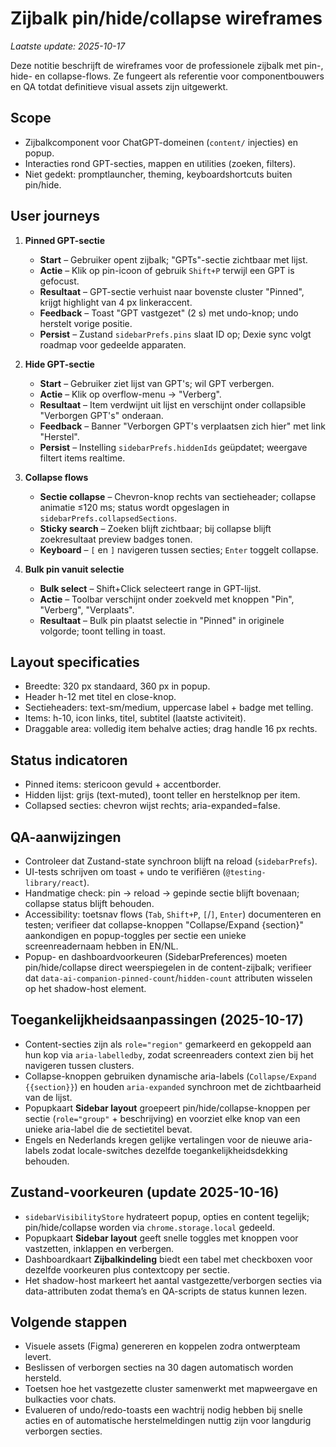 # Zijbalk pin/hide/collapse wireframes

_Laatste update: 2025-10-17_

Deze notitie beschrijft de wireframes voor de professionele zijbalk met pin-, hide- en collapse-flows. Ze fungeert als referentie voor componentbouwers en QA totdat definitieve visual assets zijn uitgewerkt.

## Scope
- Zijbalkcomponent voor ChatGPT-domeinen (`content/` injecties) en popup.
- Interacties rond GPT-secties, mappen en utilities (zoeken, filters).
- Niet gedekt: promptlauncher, theming, keyboardshortcuts buiten pin/hide.

## User journeys
1. **Pinned GPT-sectie**
   - **Start** – Gebruiker opent zijbalk; "GPTs"-sectie zichtbaar met lijst.
   - **Actie** – Klik op pin-icoon of gebruik `Shift+P` terwijl een GPT is gefocust.
   - **Resultaat** – GPT-sectie verhuist naar bovenste cluster "Pinned", krijgt highlight van 4 px linkeraccent.
   - **Feedback** – Toast "GPT vastgezet" (2 s) met undo-knop; undo herstelt vorige positie.
   - **Persist** – Zustand `sidebarPrefs.pins` slaat ID op; Dexie sync volgt roadmap voor gedeelde apparaten.

2. **Hide GPT-sectie**
   - **Start** – Gebruiker ziet lijst van GPT's; wil GPT verbergen.
   - **Actie** – Klik op overflow-menu → "Verberg".
   - **Resultaat** – Item verdwijnt uit lijst en verschijnt onder collapsible "Verborgen GPT's" onderaan.
   - **Feedback** – Banner "Verborgen GPT's verplaatsen zich hier" met link "Herstel".
   - **Persist** – Instelling `sidebarPrefs.hiddenIds` geüpdatet; weergave filtert items realtime.

3. **Collapse flows**
   - **Sectie collapse** – Chevron-knop rechts van sectieheader; collapse animatie ≤120 ms; status wordt opgeslagen in `sidebarPrefs.collapsedSections`.
   - **Sticky search** – Zoeken blijft zichtbaar; bij collapse blijft zoekresultaat preview badges tonen.
   - **Keyboard** – `[` en `]` navigeren tussen secties; `Enter` toggelt collapse.

4. **Bulk pin vanuit selectie**
   - **Bulk select** – Shift+Click selecteert range in GPT-lijst.
   - **Actie** – Toolbar verschijnt onder zoekveld met knoppen "Pin", "Verberg", "Verplaats".
   - **Resultaat** – Bulk pin plaatst selectie in "Pinned" in originele volgorde; toont telling in toast.

## Layout specificaties
- Breedte: 320 px standaard, 360 px in popup.
- Header h-12 met titel en close-knop.
- Sectieheaders: text-sm/medium, uppercase label + badge met telling.
- Items: h-10, icon links, titel, subtitel (laatste activiteit).
- Draggable area: volledig item behalve acties; drag handle 16 px rechts.

## Status indicatoren
- Pinned items: stericoon gevuld + accentborder.
- Hidden lijst: grijs (text-muted), toont teller en herstelknop per item.
- Collapsed secties: chevron wijst rechts; aria-expanded=false.

## QA-aanwijzingen
- Controleer dat Zustand-state synchroon blijft na reload (`sidebarPrefs`).
- UI-tests schrijven om toast + undo te verifiëren (`@testing-library/react`).
- Handmatige check: pin → reload → gepinde sectie blijft bovenaan; collapse status blijft behouden.
- Accessibility: toetsnav flows (`Tab`, `Shift+P`, `[`/`]`, `Enter`) documenteren en testen; verifieer dat collapse-knoppen "Collapse/Expand {section}" aankondigen en popup-toggles per sectie een unieke screenreadernaam hebben in EN/NL.
- Popup- en dashboardvoorkeuren (SidebarPreferences) moeten pin/hide/collapse direct weerspiegelen in de content-zijbalk; verifieer dat `data-ai-companion-pinned-count`/`hidden-count` attributen wisselen op het shadow-host element.

## Toegankelijkheidsaanpassingen (2025-10-17)
- Content-secties zijn als `role="region"` gemarkeerd en gekoppeld aan hun kop via `aria-labelledby`, zodat screenreaders context zien bij het navigeren tussen clusters.
- Collapse-knoppen gebruiken dynamische aria-labels (`Collapse/Expand {{section}}`) en houden `aria-expanded` synchroon met de zichtbaarheid van de lijst.
- Popupkaart **Sidebar layout** groepeert pin/hide/collapse-knoppen per sectie (`role="group"` + beschrijving) en voorziet elke knop van een unieke aria-label die de sectietitel bevat.
- Engels en Nederlands kregen gelijke vertalingen voor de nieuwe aria-labels zodat locale-switches dezelfde toegankelijkheidsdekking behouden.

## Zustand-voorkeuren (update 2025-10-16)
- `sidebarVisibilityStore` hydrateert popup, opties en content tegelijk; pin/hide/collapse worden via `chrome.storage.local` gedeeld.
- Popupkaart **Sidebar layout** geeft snelle toggles met knoppen voor vastzetten, inklappen en verbergen.
- Dashboardkaart **Zijbalkindeling** biedt een tabel met checkboxen voor dezelfde voorkeuren plus contextcopy per sectie.
- Het shadow-host markeert het aantal vastgezette/verborgen secties via data-attributen zodat thema’s en QA-scripts de status kunnen lezen.

## Volgende stappen
- Visuele assets (Figma) genereren en koppelen zodra ontwerpteam levert.
- Beslissen of verborgen secties na 30 dagen automatisch worden hersteld.
- Toetsen hoe het vastgezette cluster samenwerkt met mapweergave en bulkacties voor chats.
- Evalueren of undo/redo-toasts een wachtrij nodig hebben bij snelle acties en of automatische herstelmeldingen nuttig zijn voor langdurig verborgen secties.
